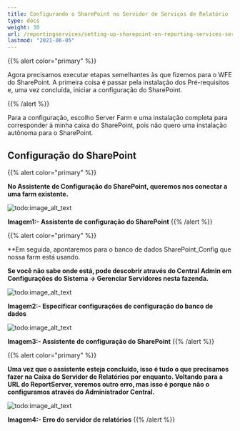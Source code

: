 ```yaml
---
title: Configurando o SharePoint no Servidor de Serviços de Relatório
type: docs
weight: 30
url: /reportingservices/setting-up-sharepoint-on-reporting-services-server/
lastmod: "2021-06-05"
---
```


{{% alert color="primary" %}}

Agora precisamos executar etapas semelhantes às que fizemos para o WFE do SharePoint. A primeira coisa é passar pela instalação dos Pré-requisitos e, uma vez concluída, iniciar a configuração do SharePoint.

{{% /alert %}}

Para a configuração, escolho Server Farm e uma instalação completa para corresponder à minha caixa do SharePoint, pois não quero uma instalação autônoma para o SharePoint.

## Configuração do SharePoint

{{% alert color="primary" %}}

**No Assistente de Configuração do SharePoint, queremos nos conectar a uma farm existente.**

![todo:image_alt_text](setting-up-sharepoint-on-reporting-services-server_1.png)

**Imagem1:- Assistente de configuração do SharePoint**
{{% /alert %}}

{{% alert color="primary" %}}

**Em seguida, apontaremos para o banco de dados SharePoint_Config que nossa farm está usando. 

**Se você não sabe onde está, pode descobrir através do Central Admin em Configurações do Sistema -> Gerenciar Servidores nesta fazenda.**

![todo:image_alt_text](setting-up-sharepoint-on-reporting-services-server_2.png)

**Imagem2:- Especificar configurações de configuração do banco de dados**

![todo:image_alt_text](setting-up-sharepoint-on-reporting-services-server_3.png)

**Imagem3:- Assistente de configuração do SharePoint**
{{% /alert %}}

{{% alert color="primary" %}}

**Uma vez que o assistente esteja concluído, isso é tudo o que precisamos fazer na Caixa do Servidor de Relatórios por enquanto. Voltando para a URL do ReportServer, veremos outro erro, mas isso é porque não o configuramos através do Administrador Central.**

![todo:image_alt_text](setting-up-sharepoint-on-reporting-services-server_4.png)

**Imagem4:- Erro do servidor de relatórios**
{{% /alert %}}